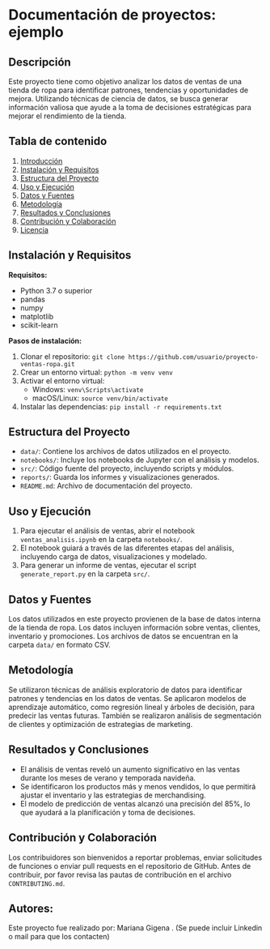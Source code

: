# Documentación de proyectos: ejemplo

## Descripción
Este proyecto tiene como objetivo analizar los datos de ventas de una tienda de ropa para identificar patrones, tendencias y oportunidades de mejora. Utilizando técnicas de ciencia de datos, se busca generar información valiosa que ayude a la toma de decisiones estratégicas para mejorar el rendimiento de la tienda.

## Tabla de contenido
1. [Introducción](#introducción)
2. [Instalación y Requisitos](#instalación-y-requisitos)
3. [Estructura del Proyecto](#estructura-del-proyecto)
4. [Uso y Ejecución](#uso-y-ejecución)
5. [Datos y Fuentes](#datos-y-fuentes)
6. [Metodología](#metodología)
7. [Resultados y Conclusiones](#resultados-y-conclusiones)
8. [Contribución y Colaboración](#contribución-y-colaboración)
9. [Licencia](#licencia)

## Instalación y Requisitos
**Requisitos:**
- Python 3.7 o superior
- pandas
- numpy
- matplotlib
- scikit-learn

**Pasos de instalación:**
1. Clonar el repositorio: `git clone https://github.com/usuario/proyecto-ventas-ropa.git`
2. Crear un entorno virtual: `python -m venv venv`
3. Activar el entorno virtual:
   - Windows: `venv\Scripts\activate`
   - macOS/Linux: `source venv/bin/activate`
4. Instalar las dependencias: `pip install -r requirements.txt`

## Estructura del Proyecto
- `data/`: Contiene los archivos de datos utilizados en el proyecto.
- `notebooks/`: Incluye los notebooks de Jupyter con el análisis y modelos.
- `src/`: Código fuente del proyecto, incluyendo scripts y módulos.
- `reports/`: Guarda los informes y visualizaciones generados.
- `README.md`: Archivo de documentación del proyecto.

## Uso y Ejecución
1. Para ejecutar el análisis de ventas, abrir el notebook `ventas_analisis.ipynb` en la carpeta `notebooks/`.
2. El notebook guiará a través de las diferentes etapas del análisis, incluyendo carga de datos, visualizaciones y modelado.
3. Para generar un informe de ventas, ejecutar el script `generate_report.py` en la carpeta `src/`.

## Datos y Fuentes
Los datos utilizados en este proyecto provienen de la base de datos interna de la tienda de ropa. Los datos incluyen información sobre ventas, clientes, inventario y promociones. Los archivos de datos se encuentran en la carpeta `data/` en formato CSV.

## Metodología
Se utilizaron técnicas de análisis exploratorio de datos para identificar patrones y tendencias en los datos de ventas. Se aplicaron modelos de aprendizaje automático, como regresión lineal y árboles de decisión, para predecir las ventas futuras. También se realizaron análisis de segmentación de clientes y optimización de estrategias de marketing.

## Resultados y Conclusiones
- El análisis de ventas reveló un aumento significativo en las ventas durante los meses de verano y temporada navideña.
- Se identificaron los productos más y menos vendidos, lo que permitirá ajustar el inventario y las estrategias de merchandising.
- El modelo de predicción de ventas alcanzó una precisión del 85%, lo que ayudará a la planificación y toma de decisiones.

## Contribución y Colaboración
Los contribuidores son bienvenidos a reportar problemas, enviar solicitudes de funciones o enviar pull requests en el repositorio de GitHub. Antes de contribuir, por favor revisa las pautas de contribución en el archivo `CONTRIBUTING.md`.

## Autores:
Este proyecto fue realizado por: Mariana Gigena .
(Se puede incluir Linkedin o mail para que los contacten)
